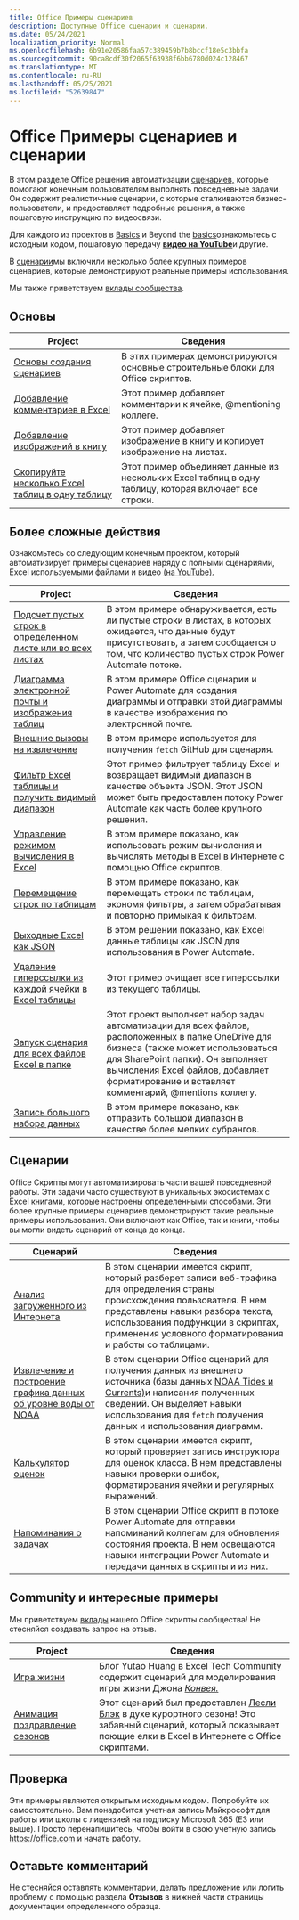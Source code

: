```yaml
---
title: Office Примеры сценариев
description: Доступные Office сценарии и сценарии.
ms.date: 05/24/2021
localization_priority: Normal
ms.openlocfilehash: 6b91e20586faa57c389459b7b8bccf18e5c3bbfa
ms.sourcegitcommit: 90ca8cdf30f2065f63938f6bb6780d024c128467
ms.translationtype: MT
ms.contentlocale: ru-RU
ms.lasthandoff: 05/25/2021
ms.locfileid: "52639847"
---
```

# <a name="office-scripts-samples-and-scenarios"></a>Office Примеры сценариев и сценарии

В этом разделе Office решения автоматизации [сценариев,](../../overview/excel.md) которые помогают конечным пользователям выполнять повседневные задачи. Он содержит реалистичные сценарии, с которые сталкиваются бизнес-пользователи, и предоставляет подробные решения, а также пошаговую инструкцию по видеосвязи.

Для каждого из проектов в [Basics](#basics) и Beyond the [basics](#beyond-the-basics)ознакомьтесь с исходным кодом, пошаговую передачу [**видео на YouTube**](https://www.youtube.com/playlist?list=PLr3zVPZrMOUMl88fs8uc2GGAePRnNe6m0)и другие.

В [сценарии](#scenarios)мы включили несколько более крупных примеров сценариев, которые демонстрируют реальные примеры использования.

Мы также приветствуем [вклады сообщества](#community-contributions-and-fun-samples).

## <a name="basics"></a>Основы

| Project | Сведения |
|---------|---------|
| [Основы создания сценариев](../excel-samples.md) | В этих примерах демонстрируются основные строительные блоки для Office скриптов. |
| [Добавление комментариев в Excel](add-excel-comments.md) | Этот пример добавляет комментарии к ячейке, @mentioning коллеге. |
| [Добавление изображений в книгу](add-image-to-workbook.md) | Этот пример добавляет изображение в книгу и копирует изображение на листах.|
| [Скопируйте несколько Excel таблиц в одну таблицу](copy-tables-combine.md) | Этот пример объединяет данные из нескольких Excel таблиц в одну таблицу, которая включает все строки. |

## <a name="beyond-the-basics"></a>Более сложные действия

Ознакомьтесь со следующим конечным проектом, который автоматизирует примеры сценариев наряду с полными сценариями, Excel используемыми файлами и видео [(на YouTube).](https://www.youtube.com/playlist?list=PLr3zVPZrMOUMl88fs8uc2GGAePRnNe6m0)

| Project | Сведения |
|---------|---------|
| [Подсчет пустых строк в определенном листе или во всех листах](count-blank-rows.md) | В этом примере обнаруживается, есть ли пустые строки в листах, в которых ожидается, что данные будут присутствовать, а затем сообщается о том, что количество пустых строк Power Automate потоке. |
| [Диаграмма электронной почты и изображения таблиц](email-images-chart-table.md) | В этом примере Office сценарии и Power Automate для создания диаграммы и отправки этой диаграммы в качестве изображения по электронной почте. |
| [Внешние вызовы на извлечение](external-fetch-calls.md) | В этом примере используется для получения `fetch` GitHub для сценария. |
| [Фильтр Excel таблицы и получить видимый диапазон](filter-table-get-visible-range.md) | Этот пример фильтрует таблицу Excel и возвращает видимый диапазон в качестве объекта JSON. Этот JSON может быть предоставлен потоку Power Automate как часть более крупного решения. |
| [Управление режимом вычисления в Excel](excel-calculation.md) | В этом примере показано, как использовать режим вычисления и вычислять методы в Excel в Интернете с помощью Office скриптов. |
| [Перемещение строк по таблицам](move-rows-across-tables.md) | В этом примере показано, как перемещать строки по таблицам, экономя фильтры, а затем обрабатывая и повторно примыкая к фильтрам. |
| [Выходные Excel как JSON](get-table-data.md) | В этом решении показано, как Excel данные таблицы как JSON для использования в Power Automate. |
| [Удаление гиперссылки из каждой ячейки в Excel таблицы](remove-hyperlinks-from-cells.md) | Этот пример очищает все гиперссылки из текущего таблицы. |
| [Запуск сценария для всех файлов Excel в папке](automate-tasks-on-all-excel-files-in-folder.md) | Этот проект выполняет набор задач автоматизации для всех файлов, расположенных в папке OneDrive для бизнеса (также может использоваться для SharePoint папки). Он выполняет вычисления Excel файлов, добавляет форматирование и вставляет комментарий, @mentions коллегу. |
| [Запись большого набора данных](write-large-dataset.md) | В этом примере показано, как отправить большой диапазон в качестве более мелких субрангов. |

## <a name="scenarios"></a>Сценарии

Office Скрипты могут автоматизировать части вашей повседневной работы. Эти задачи часто существуют в уникальных экосистемах с Excel книгами, которые настроены определенными способами. Эти более крупные примеры сценариев демонстрируют такие реальные примеры использования. Они включают как Office, так и книги, чтобы вы могли видеть сценарий от конца до конца.

| Сценарий | Сведения |
|---------|---------|
| [Анализ загруженного из Интернета](../scenarios/analyze-web-downloads.md) | В этом сценарии имеется скрипт, который разберет записи веб-трафика для определения страны происхождения пользователя. В нем представлены навыки разбора текста, использования подфункции в скриптах, применения условного форматирования и работы со таблицами. |
| [Извлечение и построение графика данных об уровне воды от NOAA](../scenarios/noaa-data-fetch.md) | В этом сценарии Office сценарий для получения данных из внешнего источника (базы данных [NOAA Tides и Currents)](https://tidesandcurrents.noaa.gov/)и написания полученных сведений. Он выделяет навыки использования для `fetch` получения данных и использования диаграмм. |
| [Калькулятор оценок](../scenarios/grade-calculator.md) | В этом сценарии имеется скрипт, который проверяет запись инструктора для оценок класса. В нем представлены навыки проверки ошибок, форматирования ячейки и регулярных выражений. |
| [Напоминания о задачах](../scenarios/task-reminders.md) | В этом сценарии Office скрипт в потоке Power Automate для отправки напоминаний коллегам для обновления состояния проекта. В нем освещаются навыки интеграции Power Automate и передачи данных в скрипты и из них. |

## <a name="community-contributions-and-fun-samples"></a>Community и интересные примеры

Мы приветствуем [вклады](https://github.com/OfficeDev/office-scripts-docs/blob/master/Contributing.md) нашего Office скрипты сообщества! Не стесняйся создавать запрос на отзыв.

| Project | Сведения |
|---------|---------|
| [Игра жизни](https://techcommunity.microsoft.com/t5/excel-blog/ready-player-zero/ba-p/2246208) | Блог Yutao Huang в Excel Tech Community содержит сценарий для моделирования игры жизни Джона [*Конвея.*](https://en.wikipedia.org/wiki/Conway%27s_Game_of_Life) |
| [Анимация поздравление сезонов](community-seasons-greetings.md) | Этот сценарий был предоставлен [Лесли Блэк](https://www.linkedin.com/in/lesblackconsultant/) в духе курортного сезона! Это забавный сценарий, который показывает поющие елки в Excel в Интернете с Office скриптами. |

## <a name="try-it-out"></a>Проверка

Эти примеры являются открытым исходным кодом. Попробуйте их самостоятельно. Вам понадобится учетная запись Майкрософт для работы или школы с лицензией на подписку Microsoft 365 (E3 или выше). Просто перенапишитесь, чтобы войти в свою учетную запись https://office.com и начать работу.

## <a name="leave-a-comment"></a>Оставьте комментарий

Не стесняйся оставлять комментарии, делать предложение или логить проблему с помощью раздела **Отзывов** в нижней части страницы документации определенного образца.
